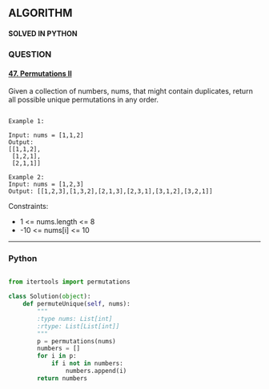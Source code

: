 ## ALGORITHM

#### SOLVED IN PYTHON
### QUESTION

#### [47. Permutations II](https://leetcode.com/problems/permutations-ii/)

Given a collection of numbers, nums, that might contain duplicates, return all possible unique permutations in any order.

```

Example 1:

Input: nums = [1,1,2]
Output:
[[1,1,2],
 [1,2,1],
 [2,1,1]]
 
Example 2:
Input: nums = [1,2,3]
Output: [[1,2,3],[1,3,2],[2,1,3],[2,3,1],[3,1,2],[3,2,1]]

```

Constraints:

* 1 <= nums.length <= 8
* -10 <= nums[i] <= 10


-----

### Python

```py

from itertools import permutations

class Solution(object):
    def permuteUnique(self, nums):
        """
        :type nums: List[int]
        :rtype: List[List[int]]
        """
        p = permutations(nums)
        numbers = []
        for i in p:
            if i not in numbers:
                numbers.append(i)
        return numbers
        
```
